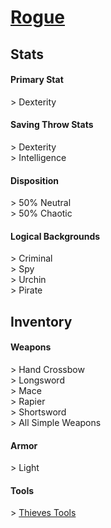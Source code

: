 # **[Rogue](https://www.dndbeyond.com/classes/rogue)**
## **Stats**
#### **Primary Stat**
\> Dexterity
#### **Saving Throw Stats**
\> Dexterity<br>
\> Intelligence
#### **Disposition**
\> 50% Neutral<br>
\> 50% Chaotic
#### **Logical Backgrounds**
\> Criminal<br>
\> Spy<br>
\> Urchin<br>
\> Pirate
## **Inventory**
#### **Weapons**
\> Hand Crossbow<br>
\> Longsword<br>
\> Mace<br>
\> Rapier<br>
\> Shortsword<br>
\> All Simple Weapons
#### **Armor**
\> Light
#### **Tools**
\> [Thieves Tools](https://www.dndbeyond.com/equipment/thieves-tools)
